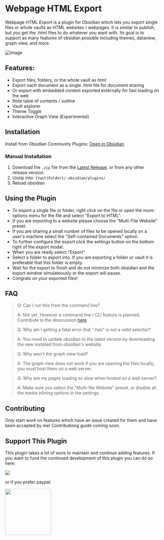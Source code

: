 # Webpage HTML Export

Webpage HTML Export is a plugin for Obsidian which lets you export single files or whole vaults as HTML websites / webpages. It is similar to publish, but you get the .html files to do whatever you want with. Its goal is to support as many features of obsidian possible including themes, dataview, graph view, and more.

![image](https://github.com/KosmosisDire/obsidian-webpage-export/assets/39423700/06d37659-df82-415e-9244-99877ce1924e)

## Features:
- Export files, folders, or the whole vault as html
- Export each document as a single .html file for document sharing
- Or export with embedded content exported externally for fast loading on the web
- Note table of contents / outline
- Vault explorer
- Theme Toggle
- Interactive Graph View (Experimental)

## Installation

Install from Obsidian Community Plugins: [Open in Obsidian](https://obsidian.md/plugins?id=webpage-html-export)

### Manual Installation

1. Download the `.zip` file from the [Latest Release](https://github.com/KosmosisDire/obsidian-webpage-export/releases/latest), or from any other release version.
2. Unzip into: `{VaultFolder}/.obsidian/plugins/`
3. Reload obsidian

## Using the Plugin
- To export a single file or folder, right click on the file or open the more-options menu for the file and select "Export to HTML".
- If you are exporting to a website please choose the "Multi-File Website" preset.
- If you are sharing a small number of files to be opened locally on a user's machine select the "Self-contained Documents" option.
- To further configure the export click the settings button on the bottom right of the export modal.
- When you are ready select "Export"
- Select a folder to export into. If you are exporting a folder or vault it is preferable that this folder is empty.
- Wait for the export to finish and do not minimize both obsidian and the export window simulateously or the export will pause.
- Congrats on your exported files!

## FAQ

> Q: Can I run this from the command line?
>
> A: Not yet. However a command line / CLI feature is planned. Contribute to the disscussion [here](https://github.com/KosmosisDire/obsidian-webpage-export/issues/49)

> Q: Why am I getting a fatal error that ":has" is not a valid selector?
> 
> A: You need to update obsidian to the latest version by downloading the new installed from obsidian's website.

> Q: Why won't the graph view load?
> 
> A: The graph view does not work if you are opening the files locally, you must host them on a web server.

> Q: Why are my pages loading so slow when hosted on a web server?
> 
> A: Make sure you select the "Multi-file Website" preset, or disable all the media inlining options in the settings.

## Contributing

Only start work on features which have an issue created for them and have been accepted by me!
Contributiong guide coming soon.

## Support This Plugin

This plugin takes a lot of work to maintain and continue adding features. If you want to fund the continued development of this plugin you can do so here:

<a href="https://www.buymeacoffee.com/nathangeorge"><img src="https://img.buymeacoffee.com/button-api/?text=Buy me a coffee&emoji=&slug=nathangeorge&button_colour=6a8695&font_colour=ffffff&font_family=Poppins&outline_colour=000000&coffee_colour=FFDD00"></a>

or if you prefer paypal: 

<a href="https://www.paypal.com/donate/?business=HHQBAXQQXT84Q&no_recurring=0&item_name=Hey+%F0%9F%91%8B+I+am+a+Computer+Science+student+working+on+obsidian+plugins.+Thanks+for+your+support%21&currency_code=USD"><img src="https://pics.paypal.com/00/s/MGNjZDA4MDItYzk3MC00NTQ1LTg4ZDAtMzM5MTc4ZmFlMGIy/file.PNG" style="width: 150px;"></a>
